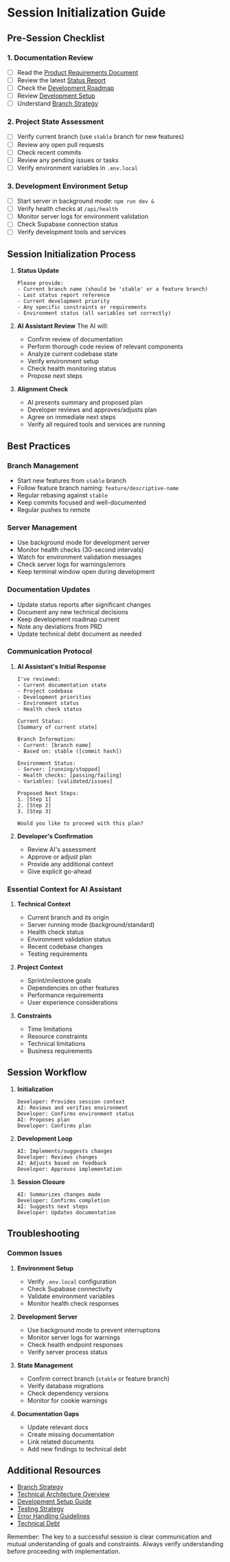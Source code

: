 # Session Initialization Guide

## Pre-Session Checklist

### 1. Documentation Review
- [ ] Read the [Product Requirements Document](./PRD.md)
- [ ] Review the latest [Status Report](./status-reports/)
- [ ] Check the [Development Roadmap](./DEVELOPMENT_ROADMAP.md)
- [ ] Review [Development Setup](./DEVELOPMENT_SETUP.md)
- [ ] Understand [Branch Strategy](./BRANCH_STRATEGY.md)

### 2. Project State Assessment
- [ ] Verify current branch (use `stable` branch for new features)
- [ ] Review any open pull requests
- [ ] Check recent commits
- [ ] Review any pending issues or tasks
- [ ] Verify environment variables in `.env.local`

### 3. Development Environment Setup
- [ ] Start server in background mode: `npm run dev &`
- [ ] Verify health checks at `/api/health`
- [ ] Monitor server logs for environment validation
- [ ] Check Supabase connection status
- [ ] Verify development tools and services

## Session Initialization Process

1. **Status Update**
   ```
   Please provide:
   - Current branch name (should be 'stable' or a feature branch)
   - Last status report reference
   - Current development priority
   - Any specific constraints or requirements
   - Environment status (all variables set correctly)
   ```

2. **AI Assistant Review**
   The AI will:
   - Confirm review of documentation
   - Perform thorough code review of relevant components
   - Analyze current codebase state
   - Verify environment setup
   - Check health monitoring status
   - Propose next steps

3. **Alignment Check**
   - AI presents summary and proposed plan
   - Developer reviews and approves/adjusts plan
   - Agree on immediate next steps
   - Verify all required tools and services are running

## Best Practices

### Branch Management
- Start new features from `stable` branch
- Follow feature branch naming: `feature/descriptive-name`
- Regular rebasing against `stable`
- Keep commits focused and well-documented
- Regular pushes to remote

### Server Management
- Use background mode for development server
- Monitor health checks (30-second intervals)
- Watch for environment validation messages
- Check server logs for warnings/errors
- Keep terminal window open during development

### Documentation Updates
- Update status reports after significant changes
- Document any new technical decisions
- Keep development roadmap current
- Note any deviations from PRD
- Update technical debt document as needed

### Communication Protocol
1. **AI Assistant's Initial Response**
   ```
   I've reviewed:
   - Current documentation state
   - Project codebase
   - Development priorities
   - Environment status
   - Health check status
   
   Current Status:
   [Summary of current state]
   
   Branch Information:
   - Current: [branch name]
   - Based on: stable ([commit hash])
   
   Environment Status:
   - Server: [running/stopped]
   - Health checks: [passing/failing]
   - Variables: [validated/issues]
   
   Proposed Next Steps:
   1. [Step 1]
   2. [Step 2]
   3. [Step 3]
   
   Would you like to proceed with this plan?
   ```

2. **Developer's Confirmation**
   - Review AI's assessment
   - Approve or adjust plan
   - Provide any additional context
   - Give explicit go-ahead

### Essential Context for AI Assistant
1. **Technical Context**
   - Current branch and its origin
   - Server running mode (background/standard)
   - Health check status
   - Environment validation status
   - Recent codebase changes
   - Testing requirements

2. **Project Context**
   - Sprint/milestone goals
   - Dependencies on other features
   - Performance requirements
   - User experience considerations

3. **Constraints**
   - Time limitations
   - Resource constraints
   - Technical limitations
   - Business requirements

## Session Workflow

1. **Initialization**
   ```
   Developer: Provides session context
   AI: Reviews and verifies environment
   Developer: Confirms environment status
   AI: Proposes plan
   Developer: Confirms plan
   ```

2. **Development Loop**
   ```
   AI: Implements/suggests changes
   Developer: Reviews changes
   AI: Adjusts based on feedback
   Developer: Approves implementation
   ```

3. **Session Closure**
   ```
   AI: Summarizes changes made
   Developer: Confirms completion
   AI: Suggests next steps
   Developer: Updates documentation
   ```

## Troubleshooting

### Common Issues
1. **Environment Setup**
   - Verify `.env.local` configuration
   - Check Supabase connectivity
   - Validate environment variables
   - Monitor health check responses

2. **Development Server**
   - Use background mode to prevent interruptions
   - Monitor server logs for warnings
   - Check health endpoint responses
   - Verify server process status

3. **State Management**
   - Confirm correct branch (`stable` or feature branch)
   - Verify database migrations
   - Check dependency versions
   - Monitor for cookie warnings

4. **Documentation Gaps**
   - Update relevant docs
   - Create missing documentation
   - Link related documents
   - Add new findings to technical debt

## Additional Resources

- [Branch Strategy](./BRANCH_STRATEGY.md)
- [Technical Architecture Overview](./PRD.md#technical-architecture)
- [Development Setup Guide](./DEVELOPMENT_SETUP.md)
- [Testing Strategy](./PRD.md#testing-strategy)
- [Error Handling Guidelines](./PRD.md#error-handling--edge-cases)
- [Technical Debt](./TECHNICAL_DEBT.md)

Remember: The key to a successful session is clear communication and mutual understanding of goals and constraints. Always verify understanding before proceeding with implementation. 